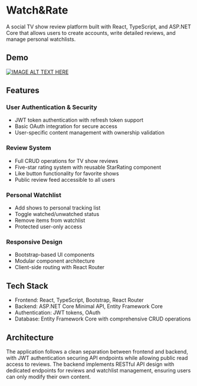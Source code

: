 # Watch&Rate
A social TV show review platform built with React, TypeScript, and ASP.NET Core that allows users to create accounts, write detailed reviews, and manage personal watchlists.

## Demo
[![IMAGE ALT TEXT HERE](https://img.youtube.com/vi/PK2TY4qF_6Q/0.jpg)](https://www.youtube.com/watch?v=PK2TY4qF_6Q)

## Features
### User Authentication & Security
* JWT token authentication with refresh token support
* Basic OAuth integration for secure access
* User-specific content management with ownership validation

### Review System
* Full CRUD operations for TV show reviews
* Five-star rating system with reusable StarRating component
* Like button functionality for favorite shows
* Public review feed accessible to all users

### Personal Watchlist
* Add shows to personal tracking list
* Toggle watched/unwatched status
* Remove items from watchlist
* Protected user-only access

### Responsive Design
* Bootstrap-based UI components
* Modular component architecture
* Client-side routing with React Router

## Tech Stack
* Frontend: React, TypeScript, Bootstrap, React Router
* Backend: ASP.NET Core Minimal API, Entity Framework Core
* Authentication: JWT tokens, OAuth
* Database: Entity Framework Core with comprehensive CRUD operations

## Architecture
The application follows a clean separation between frontend and backend, with JWT authentication securing API endpoints while allowing public read access to reviews. The backend implements RESTful API design with dedicated endpoints for reviews and watchlist management, ensuring users can only modify their own content.
